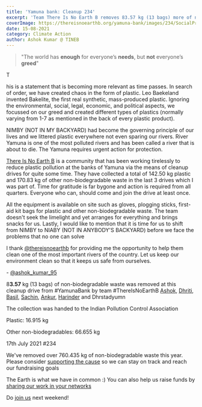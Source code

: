 ```yaml
---
title: 'Yamuna bank: Cleanup 234'
excerpt: 'Team There Is No Earth B removes 83.57 kg (13 bags) more of non-biodegradable waste from Yamuna Bank'
coverImage: https://thereisnoearthb.org/yamuna-bank/images/234/SocialPreview.jpg
date: 15-08-2021
category: Climate Action
author: Ashok Kumar @ TINEB
---
```


<p><blockquote class="wp-block-quote"><p>"The world has <b>enough</b> for everyone&rsquo;s <b>needs</b>, but <b>not</b> everyone&rsquo;s</b> <b>greed</b>"</strong></p></blockquote></p>
<p><span class="dropcap">T</span><strong></strong></p><p>his is a statement that is becoming more relevant as time passes. In search of order, we have created chaos in the form of plastic. Leo Baekeland invented Bakelite, the first real synthetic, mass-produced plastic. Ignoring the environmental, social, legal, economic, and political aspects, we focussed on our greed and created different types of plastics (normally varying from 1-7 as mentioned in the back of every plastic product).</p>
<p>NIMBY (NOT IN MY BACKYARD) had become the governing principle of our lives and we littered plastic everywhere not even sparing our rivers. River Yamuna is one of the most polluted rivers and has been called a river that is about to die. The Yamuna requires urgent action for protection.</p>

<p><a href="https://www.instagram.com/thereisnoearthb/">There Is No Earth B</a></strong> is a community that has been working tirelessly to reduce plastic pollution at the banks of Yamuna via the means of cleanup drives for quite some time. They have collected a total of 142.50 kg plastic and 170.83 kg of other non-biodegradable waste in the last 3 drives which I was part of. Time for gratitude is far bygone and action is required from all quarters. Everyone who can, should come and join the drive at least once.&nbsp;</p>

<p>All the equipment is available on site such as gloves, plogging sticks, first-aid kit bags for plastic and other non-biodegradable waste. The team doesn't seek the limelight and yet arranges for everything and brings snacks for us. Lastly, I would like to mention that it is time for us to shift from NIMBY to NIABY (NOT IN ANYBODY'S BACKYARD) before we face the problems that no one can solve&nbsp;</p>
<p>I thank <a href="https://www.twitter.com/thereisnoearthb/">@thereisnoearthb</a> for providing me the opportunity to help them clean one of the most important rivers of the country. Let us keep our environment clean so that it keeps us safe from ourselves.</p>
<p>- <a href="https://www.instagram.com/ashok_kumar_95/">@ashok_kumar_95</a></p>
<p><span class="dropcap">8</span><strong>3.57</strong> kg (13 bags) of non-biodegradable waste was removed at this cleanup drive from #YamunaBank by team #ThereIsNoEarthB&nbsp;<a href="https://instagram.com/ashok_kumar_95">Ashok</a>, <a href="https://instagram.com/bhardwajdhriti">Dhriti</a>, <a href="https://instagram.com/sillyoldkid">Basil</a>, <a href="https://instagram.com/sachsharma2404">Sachin</a>, <a href="https://instagram.com/always_opinionated">Ankur</a>, <a href="https://instagram.com/harinderhm">Harinder</a> and Dhrstadyumn</p>
<p>The collection was handed to the Indian Pollution Control Association</p>
<p>Plastic: 16.915 kg</p>
<p>Other non-biodegradables: 66.655 kg</p>
<p>17th July 2021 #234</p>
<p>We've removed over 760.435 kg of non-biodegradable waste this year. Please consider <a href="https://thereisnoearthb.org/fundraiser.html">supporting the cause</a> so we can stay on track and reach our fundraising goals&nbsp;</p>
<p>The Earth is what we have in common :) You can also help us raise funds by <a href="https://thereisnoearthb.org/TapToShare">sharing our work in your networks</a></p>
<p>Do <a href="https://thereisnoearthb.org/sign-up/" target="_blank">join us</a> next weekend!</p>
